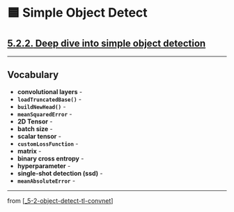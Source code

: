 #  🟦 Simple Object Detect

## [**5.2.2.** Deep dive into simple object detection](https://livebook.manning.com/book/deep-learning-with-javascript/chapter-5/178)

---

## **Vocabulary**

- **convolutional layers** -
- **`loadTruncatedBase()`** -
- **`buildNewHead()`** -
- **`meanSquaredError`** -
- **2D Tensor** -
- **batch size** -
- **scalar tensor** -
- **`customLossFunction`** -
- **matrix** -
- **binary cross entropy** -
- **hyperparameter** -
- **single-shot detection (ssd)** -
- **`meanAbsoluteError`** -

---
from [[_5-2-object-detect-tl-convnet]]

[//begin]: # "Autogenerated link references for markdown compatibility"
[_5-2-object-detect-tl-convnet]: _5-2-object-detect-tl-convnet.md "🟦 Object Detect TL ConvNet"
[//end]: # "Autogenerated link references"
